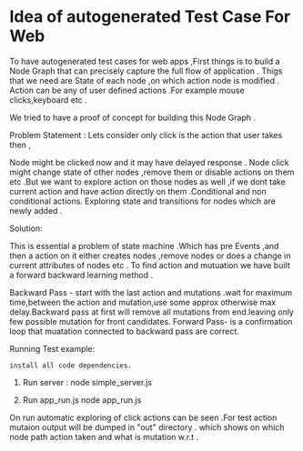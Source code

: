 # Idea of autogenerated Test Case For Web

To have autogenerated test cases for web apps ,First things is to build a Node Graph that can precisely capture the full flow
of application . Thigs that we need are State of each node ,on which action node is modified . Action can be any of user defined actions .For example mouse clicks,keyboard etc .

We tried to have a proof of concept for building this Node Graph .

Problem Statement :
Lets consider only click is the action that user takes then ,

Node might be clicked now and it may have delayed response .
Node click might change state of other nodes ,remove them or disable actions on them etc .But we want to explore action on those nodes as well ,if we dont take current action and have action directly on them .Conditional and non conditional actions.
Exploring state and transitions for nodes which are newly added .

Solution:

This is essential a problem of state machine .Which has pre Events ,and then a action on it either creates nodes ,remove nodes or does a change in current attributes of nodes etc .
To find action and mutuation we have built a forward backward learning method .

Backward Pass - start with the last action and mutations .wait for maximum time,between the action and mutation,use some approx otherwise max delay.Backward pass at first will remove all mutations from end.leaving only few possible mutation for front candidates.
Forward Pass- is a confirmation loop that muatation connected to backward pass are correct.


Running Test example:

    install all code dependencies.

1. Run server :
    node simple_server.js

2. Run app_run.js
    node  app_run.js

On run automatic exploring of click actions can be seen .For test action mutaion output will be dumped in "out" directory .
which shows on which node path action taken and what is mutation w.r.t .








